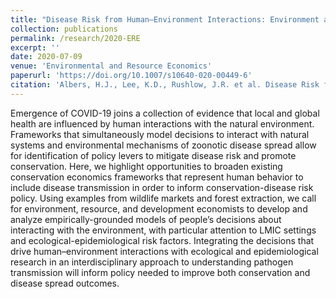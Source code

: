 ```yaml
---
title: "Disease Risk from Human–Environment Interactions: Environment and Development Economics for Joint Conservation-Health Policy"
collection: publications
permalink: /research/2020-ERE
excerpt: ''
date: 2020-07-09
venue: 'Environmental and Resource Economics'
paperurl: 'https://doi.org/10.1007/s10640-020-00449-6'
citation: 'Albers, H.J., Lee, K.D., Rushlow, J.R. et al. Disease Risk from Human–Environment Interactions: Environment and Development Economics for Joint Conservation-Health Policy. Environ Resource Econ 76, 929–944 (2020).'
---
```


Emergence of COVID-19 joins a collection of evidence that local and global health are influenced by human interactions with the natural environment. Frameworks that simultaneously model decisions to interact with natural systems and environmental mechanisms of zoonotic disease spread allow for identification of policy levers to mitigate disease risk and promote conservation. Here, we highlight opportunities to broaden existing conservation economics frameworks that represent human behavior to include disease transmission in order to inform conservation-disease risk policy. Using examples from wildlife markets and forest extraction, we call for environment, resource, and development economists to develop and analyze empirically-grounded models of people’s decisions about interacting with the environment, with particular attention to LMIC settings and ecological-epidemiological risk factors. Integrating the decisions that drive human–environment interactions with ecological and epidemiological research in an interdisciplinary approach to understanding pathogen transmission will inform policy needed to improve both conservation and disease spread outcomes.
